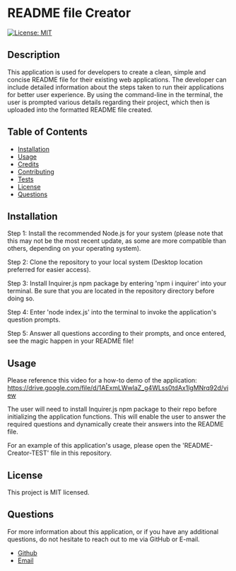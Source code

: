 # README file Creator

[![License: MIT](https://img.shields.io/badge/License-MIT-yellow.svg)](https://opensource.org/licenses/MIT)

## Description

This application is used for developers to create a clean, simple and concise README file for their existing web applications. The developer can include detailed information about the steps taken to run their applications for better user experience. By using the command-line in the terminal, the user is prompted various details regarding their project, which then is uploaded into the formatted README file created.

## Table of Contents

* [Installation](#installation)
* [Usage](#usage)
* [Credits](#credits)
* [Contributing](#contributing)
* [Tests](#tests)
* [License](#license)
* [Questions](#questions)

## Installation

Step 1: Install the recommended Node.js for your system (please note that this may not be the most recent update, as some are more compatible than others, depending on your operating system).

Step 2: Clone the repository to your local system (Desktop location preferred for easier access).

Step 3: Install Inquirer.js npm package by entering 'npm i inquirer' into your terminal. Be sure that you are located in the repository directory before doing so.

Step 4: Enter 'node index.js' into the terminal to invoke the application's question prompts. 

Step 5: Answer all questions according to their prompts, and once entered, see the magic happen in your README file!

## Usage

Please reference this video for a how-to demo of the application: https://drive.google.com/file/d/1AExmLWwlaZ_g4WLss0tdAx1lgMNrq92d/view

The user will need to install Inquirer.js npm package to their repo before initializing the application functions. This will enable the user to answer the required questions and dynamically create their answers into the README file.

For an example of this application's usage, please open the 'README-Creator-TEST' file in this repository. 

## License

This project is MIT licensed.

## Questions

For more information about this application, or if you have any additional questions, do not hesitate to reach out to me via GitHub or E-mail.

- [Github](https://www.github.com/rgr5035)
- [Email](mailto:rgr5035@gmail.com)

